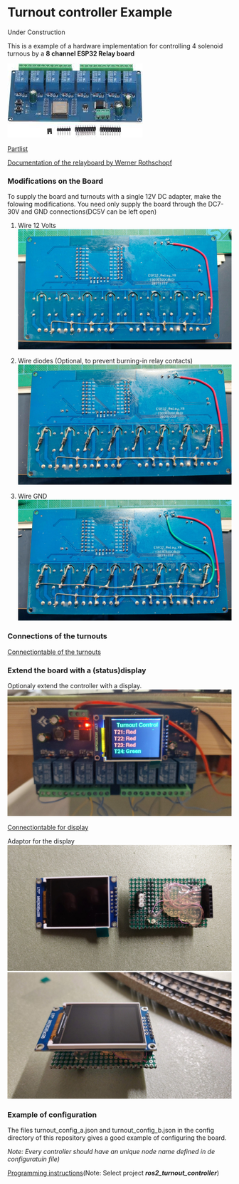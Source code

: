 # Turnout controller Example

Under Construction

This is a example of a hardware implementation for controlling 4 solenoid turnous by a __8 channel ESP32 Relay board__

![Image](images/8chRelayModule.jpeg)

[Partlist](https://docs.google.com/spreadsheets/d/1blaNgdvi-0lFEaQ-nMM7tEV-90qDb38QVJ2TUBspOQ8/edit?usp=sharing)


[Documentation of the relayboard by Werner Rothschopf](https://werner.rothschopf.net/microcontroller/202208_esp32_relay_x8_en.htm)


### Modifications on the Board ###
To supply the board and turnouts with a single 12V DC adapter, make the folowing modifications. You need only supply the board through the DC7-30V and GND connections(DC5V can be left open)

1. Wire 12 Volts
![Image](images/Wire+12V.jpg)

2. Wire diodes (Optional, to prevent burning-in relay contacts)
![Image](images/WireDiodes.jpg)

3. Wire GND
![Image](images/WireGnd.jpg)

### Connections of the turnouts
[Connectiontable of the turnouts](https://docs.google.com/spreadsheets/d/1gRFCZ1HvVopqZunI1NFgUJWMyBfiNZ6XEHDdcQGjpi4/edit?usp=sharing)

### Extend the board with a (status)display
Optionaly extend the controller with a display.
![Image](images/TurnoutControllerWithDisplay.jpg)

[Connectiontable for display](https://docs.google.com/spreadsheets/d/1QX-6jUv3QRhAGAogjCkY_kp1XdK-jJ_qZqqPhJOJk5Y/edit?usp=sharing)

Adaptor for the display
![Image](images/Adapter.jpg)
![Image](images/DisplayWithAdapter.jpg)


### Example of configuration
The files turnout_config_a.json and turnout_config_b.json in the config directory of this repository gives a good example of configuring the board.

_Note: Every controller should have an unique node name defined in de configuratuin file)_

[Programming instructions](./instructions_programming_esp32.md)(Note: Select project ___ros2_turnout_controller___)


